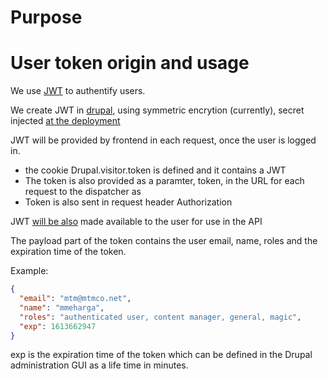 # Purpose

# User token origin and usage

We use [JWT](https://jwt.io/introduction/) to authentify users.

We create JWT in [drupal](https://github.com/oda-hub/frontend-chart), using symmetric encrytion (currently), secret injected [at the deployment](https://github.com/oda-hub/frontend-chart/issues/7)

JWT will be provided by frontend in each request, once the user is logged in.
* the cookie Drupal.visitor.token is defined and it contains a JWT
* The token is also provided as a paramter, token, in the URL for each request to the dispatcher as
* Token is also sent in request header Authorization

JWT [will be also](https://github.com/oda-hub/frontend-astrooda/issues/1) made available to the user for use in the API

The payload part of the token contains the user email, name, roles and the expiration time of the token.

Example:
```json
{
  "email": "mtm@mtmco.net",
  "name": "mmeharga",
  "roles": "authenticated user, content manager, general, magic",
  "exp": 1613662947
}
```

exp is the expiration time of the token which can be defined in the Drupal administration GUI as a life time in minutes.
